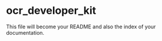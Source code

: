 # ocr_developer_kit


<!-- WARNING: THIS FILE WAS AUTOGENERATED! DO NOT EDIT! -->

This file will become your README and also the index of your
documentation.
